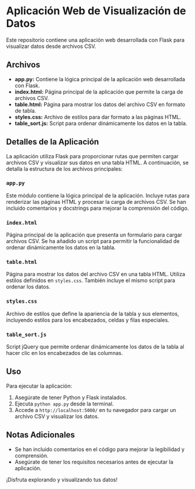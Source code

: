 # Aplicación Web de Visualización de Datos

Este repositorio contiene una aplicación web desarrollada con Flask para visualizar datos desde archivos CSV.

## Archivos

- **app.py:** Contiene la lógica principal de la aplicación web desarrollada con Flask.
- **index.html:** Página principal de la aplicación que permite la carga de archivos CSV.
- **table.html:** Página para mostrar los datos del archivo CSV en formato de tabla.
- **styles.css:** Archivo de estilos para dar formato a las páginas HTML.
- **table_sort.js:** Script para ordenar dinámicamente los datos en la tabla.

## Detalles de la Aplicación

La aplicación utiliza Flask para proporcionar rutas que permiten cargar archivos CSV y visualizar sus datos en una tabla HTML. A continuación, se detalla la estructura de los archivos principales:

### `app.py`

Este módulo contiene la lógica principal de la aplicación. Incluye rutas para renderizar las páginas HTML y procesar la carga de archivos CSV. Se han incluido comentarios y docstrings para mejorar la comprensión del código.

### `index.html`

Página principal de la aplicación que presenta un formulario para cargar archivos CSV. Se ha añadido un script para permitir la funcionalidad de ordenar dinámicamente los datos en la tabla.

### `table.html`

Página para mostrar los datos del archivo CSV en una tabla HTML. Utiliza estilos definidos en `styles.css`. También incluye el mismo script para ordenar los datos.

### `styles.css`

Archivo de estilos que define la apariencia de la tabla y sus elementos, incluyendo estilos para los encabezados, celdas y filas especiales.

### `table_sort.js`

Script jQuery que permite ordenar dinámicamente los datos de la tabla al hacer clic en los encabezados de las columnas.

## Uso

Para ejecutar la aplicación:

1. Asegúrate de tener Python y Flask instalados.
2. Ejecuta `python app.py` desde la terminal.
3. Accede a `http://localhost:5000/` en tu navegador para cargar un archivo CSV y visualizar los datos.

## Notas Adicionales

- Se han incluido comentarios en el código para mejorar la legibilidad y comprensión.
- Asegúrate de tener los requisitos necesarios antes de ejecutar la aplicación.

¡Disfruta explorando y visualizando tus datos!